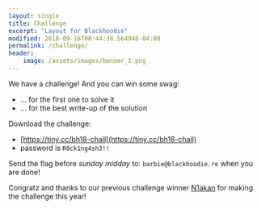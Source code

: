 ```yaml
---
layout: single
title: Challenge
excerpt: "Layout for Blackhoodie"
modified: 2018-09-16T00:44:38.564948-04:00
permalink: /challenge/
header:
    image: /assets/images/banner_1.png
---
```


We have a challenge! And you can win some swag:
- ... for the first one to solve it
- ... for the best write-up of the solution

Download the challenge:
- [https://tiny.cc/bh18-chall](https://tiny.cc/bh18-chall)
- password is `R0ck1ng4sh3!!`

Send the flag before *sunday midday* to: `barbie@blackhoodie.re` when you are done!

Congratz and thanks to our previous challenge winner [N1akan](https://twitter.com/N1aKan) for making the challenge this year!


